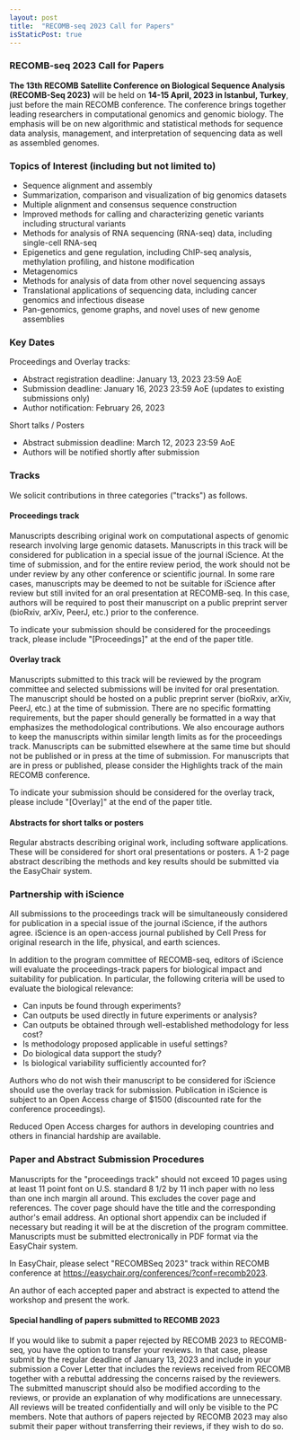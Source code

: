 ```yaml
---
layout: post
title:  "RECOMB-seq 2023 Call for Papers"
isStaticPost: true
---
```

### RECOMB-seq 2023 Call for Papers

**The 13th RECOMB Satellite Conference on Biological Sequence Analysis (RECOMB-Seq 2023)** will be held on **14-15 April, 2023 in Istanbul, Turkey**, just before the main RECOMB conference. The conference brings together leading researchers in computational genomics and genomic biology. The emphasis will be on new algorithmic and statistical methods for sequence data analysis, management, and interpretation of sequencing data as well as assembled genomes.

### Topics of Interest (including but not limited to)

* Sequence alignment and assembly
* Summarization, comparison and visualization of big genomics datasets
* Multiple alignment and consensus sequence construction
* Improved methods for calling and characterizing genetic variants including structural variants
* Methods for analysis of RNA sequencing (RNA-seq) data, including single-cell RNA-seq
* Epigenetics and gene regulation, including ChIP-seq analysis, methylation profiling, and histone modification 
* Metagenomics
* Methods for analysis of data from other novel sequencing assays
* Translational applications of sequencing data, including cancer genomics and infectious disease
* Pan-genomics, genome graphs, and novel uses of new genome assemblies

### Key Dates 

Proceedings and Overlay tracks:

* Abstract registration deadline: January 13, 2023 23:59 AoE
* Submission deadline: January 16, 2023 23:59 AoE (updates to existing submissions only)
* Author notification: February 26, 2023

Short talks / Posters

* Abstract submission deadline: March 12, 2023 23:59 AoE
* Authors will be notified shortly after submission
                    
### Tracks

We solicit contributions in three categories ("tracks") as follows.

#### Proceedings track

Manuscripts describing original work on computational aspects of genomic research involving large genomic datasets.  Manuscripts in this track will be considered for publication in a special issue of the journal iScience. At the time of submission, and for the entire review period, the work should not be under review by any other conference or scientific journal. In some rare cases, manuscripts may be deemed to not be suitable for iScience after review but still invited for an oral presentation at RECOMB-seq. In this case, authors will be required to post their manuscript on a public preprint server (bioRxiv, arXiv, PeerJ, etc.) prior to the conference. 

To indicate your submission should be considered for the proceedings track, please include "[Proceedings]" at the end of the paper title.

#### Overlay track

Manuscripts submitted to this track will be reviewed by the program committee and selected submissions will be invited for oral presentation. The manuscript should be hosted on a public preprint server (bioRxiv, arXiv, PeerJ, etc.) at the time of submission. There are no specific formatting requirements, but the paper should generally be formatted in a way that emphasizes the methodological contributions. We also encourage authors to keep the manuscripts within similar length limits as for the proceedings track. Manuscripts can be submitted elsewhere at the same time but should not be published or in press at the time of submission. For manuscripts that are in press or published, please consider the Highlights track of the main RECOMB conference.

To indicate your submission should be considered for the overlay track, please include "[Overlay]" at the end of the paper title.

#### Abstracts for short talks or posters

Regular abstracts describing original work, including software applications. These will be considered for short oral presentations or posters. A 1-2 page abstract describing the methods and key results should be submitted via the EasyChair system.

### Partnership with iScience

All submissions to the proceedings track will be simultaneously considered for publication in a special issue of the journal iScience, if the authors agree. iScience is an open-access journal published by Cell Press for original research in the life, physical, and earth sciences.

In addition to the program committee of RECOMB-seq, editors of iScience will evaluate the proceedings-track papers for biological impact and suitability for publication. In particular, the following criteria will be used to evaluate the biological relevance:

* Can inputs be found through experiments?
* Can outputs be used directly in future experiments or analysis?
* Can outputs be obtained through well-established methodology for less cost?
* Is methodology proposed applicable in useful settings?
* Do biological data support the study?
* Is biological variability sufficiently accounted for?

Authors who do not wish their manuscript to be considered for iScience should use the overlay track for submission. Publication in iScience is subject to an Open Access charge of $1500 (discounted rate for the conference proceedings).

Reduced Open Access charges for authors in developing countries and others in financial hardship are available.

### Paper and Abstract Submission Procedures

Manuscripts for the "proceedings track" should not exceed 10 pages using at least 11 point font on U.S. standard 8 1/2 by 11 inch paper with no less than one inch margin all around. This excludes the cover page and references. The cover page should have the title and the corresponding author's email address. An optional short appendix can be included if necessary but reading it will be at the discretion of the program committee. Manuscripts must be submitted electronically in PDF format via the EasyChair system. 

In EasyChair, please select "RECOMBSeq 2023" track within RECOMB conference at https://easychair.org/conferences/?conf=recomb2023.

An author of each accepted paper and abstract is expected to attend the workshop and present the work.

#### Special handling of papers submitted to RECOMB 2023

If you would like to submit a paper rejected by RECOMB 2023 to RECOMB-seq, you have the option to transfer your reviews. In that case, please submit by the regular deadline of January 13, 2023 and include in your submission a Cover Letter that includes the reviews received from RECOMB together with a rebuttal addressing the concerns raised by the reviewers. The submitted manuscript should also be modified according to the reviews, or provide an explanation of why modifications are unnecessary. All reviews will be treated confidentially and will only be visible to the PC members. Note that authors of papers rejected by RECOMB 2023 may also submit their paper without transferring their reviews, if they wish to do so.
